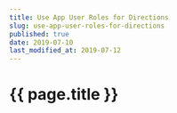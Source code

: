```yaml
---
title: Use App User Roles for Directions
slug: use-app-user-roles-for-directions
published: true
date: 2019-07-10
last_modified_at: 2019-07-12
---
```


# {{ page.title }}
